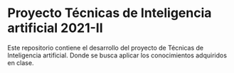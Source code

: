 # Proyecto Técnicas de Inteligencia artificial 2021-II

Este repositorio contiene el desarrollo del proyecto de Técnicas de Inteligencia artificial. Donde se busca aplicar los conocimientos adquiridos en clase.





